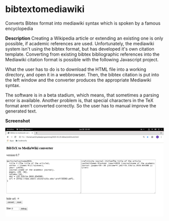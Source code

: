 # bibtextomediawiki
Converts Bibtex format into mediawiki syntax which is spoken by a famous encyclopedia 

**Description**
Creating a Wikipedia article or extending an existing one is only possible, if academic references are used. Unfortunately, the mediawiki system isn't using the bibtex format, but has developed it's own citation template. Converting from existing bibtex bibliographic references into the Mediawiki citation format is possible with the following Javascript project.

What the user has to do is to download the HTML file into a working directory, and open it in a webbrowser. Then, the bibtex citation is put into the left window and the converter produces the appropriate Mediawiki syntax.

The software is in a beta stadium, which means, that sometimes a parsing error is available. Another problem is, that special characters in the TeX format aren't converted correctly. So the user has to manual improve the generated text.



**Screenshot**

![screenshot](/screenshot.png)
